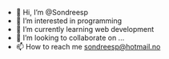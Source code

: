 - 👋 Hi, I’m @Sondreesp
- 👀 I’m interested in programming
- 🌱 I’m currently learning web development 
- 💞️ I’m looking to collaborate on ...
- 📫 How to reach me sondreesp@hotmail.no

<!---
Sondreesp/Sondreesp is a ✨ special ✨ repository because its `README.md` (this file) appears on your GitHub profile.
You can click the Preview link to take a look at your changes.
--->

